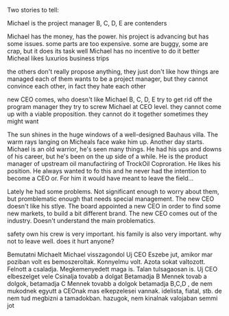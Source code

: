 Two stories to tell:

Michael is the project manager
B, C, D, E are contenders

Michael has the money, has the power. his project is advancing but has some issues. some parts are too expensive. some are buggy, some are crap, but it does its task well
Michael has no incentive to do it better
Micheal likes luxurios business trips

the others don't really propose anything, they just don't like how things are managed
each of them wants to be a project manager, but they cannot convince each other, in fact they hate each other

new CEO comes, who doesn't like Michael
B, C, D, E try to get rid off the program manager
they try to screw Michael at CEO level. they cannot come up with a viable proposition. they cannot do it together
sometimes they might want




The sun shines in the huge windows of a well-designed Bauhaus villa. The warm rays langing on Micheals face wake him up. Another day starts. Michael is an old warrior, he's seen many things. He had his ups and downs of his career, but he's been on the up side of a while. He is the product manager of upstream oil manufactiring of TrockOil Coproration. He likes his position. He always wanted to fo this and he never had the intention to become a CEO or. For him it would have meant to leave the field...

Lately he had some problems. Not significant enough to worry about them, but promblematic enough that needs special management. The new CEO doesn't like his stlye. The board appointed a new CEO in order to find some new markets, to build a bit different brand. The new CEO comes out of the industry. Doesn't understand the main problematics.

safety own his crew is very important. his family is also very important. why not to leave well. does it hurt anyone?




Bemutatni Michaelt
  Michael visszagondol
Uj CEO
Eszebe jut, amikor mar poziban volt es bemoszeroltak. Konnyelmu volt.
Azota sokat valtozott. Felnott a csaladja. Megkemenyedett maga is. Talan tulsagaosan is.
Uj CEO elbeszelget vele
Csinalja tovabb a dolgat
Betamadja B
Mennek tovab a dolgok, betamadja C
Mennek tovabb a dolgok betamadja B,C,D , de nem mukodnek egyutt
a CEOnak mas elkepzelesei vannak. idelista, fiatal, stb. de nem tud megbizni a tamadokban. hazugok, nem kinalnak valojaban semmi jot

